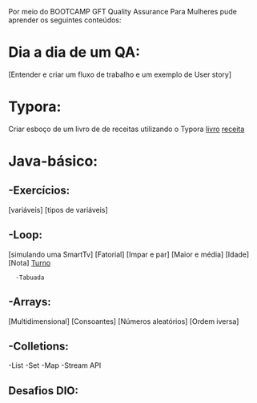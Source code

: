 Por meio do BOOTCAMP GFT Quality Assurance Para Mulheres pude aprender os seguintes conteúdos:

# **Dia a dia de um QA:**
[Entender e criar um fluxo de trabalho e um exemplo de User story]


# **Typora:**
Criar esboço de um livro de de receitas utilizando o Typora
[livro](https://github.com/thaisconto/Bootcamp-QA/blob/main/livro.md)
[receita](https://github.com/thaisconto/Bootcamp-QA/blob/main/receita.md)


# **Java-básico:**
## -Exercícios:
[variáveis]
[tipos de variáveis]

      
## -Loop: 
[simulando uma SmartTv]
[Fatorial]
[Impar e par]
[Maior e média]
[Idade]
[Nota]
[Turno](https://github.com/thaisconto/Bootcamp-QA/blob/main/qualSeuTurno.java)


      -Tabuada
## -Arrays: 
[Multidimensional]
[Consoantes]
[Números aleatórios]
[Ordem iversa]

## -Colletions:
-List
-Set
-Map
-Stream API

## **Desafios DIO:**
      
